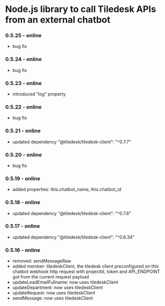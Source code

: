 # Node.js library to call Tiledesk APIs from an external chatbot 

### 0.5.25 - online
- bug fix

### 0.5.24 - online
- bug fix

### 0.5.23 - online
- introduced "log" property

### 0.5.22 - online
- bug fix

### 0.5.21 - online
- updated dependency "@tiledesk/tiledesk-client": "^0.7.7"

### 0.5.20 - online
- bug fix

### 0.5.19 - online
- added properties: this.chatbot_name, this.chatbot_id

### 0.5.18 - online
- updated dependency "@tiledesk/tiledesk-client": "^0.7.6"

### 0.5.17 - online
- updated dependency "@tiledesk/tiledesk-client": "^0.6.34"

### 0.5.16 - online
- removed: sendMessageRaw
- added member: tiledeskClient, the tiledesk client preconfigured on this chatbot webhook http request with projectId, token and API_ENDPOINT got from the current request payload
- updateLeadEmailFullname: now uses tiledeskClient
- updateDepartment: now uses tiledeskClient
- updateRequest: now uses tiledeskClient
- sendMessage: now uses tiledeskClient